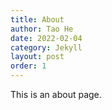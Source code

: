 ```yaml
---
title: About
author: Tao He
date: 2022-02-04
category: Jekyll
layout: post
order: 1
---
```


This is an about page.
